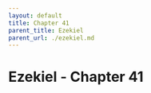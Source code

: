 ```yaml
---
layout: default
title: Chapter 41
parent_title: Ezekiel
parent_url: ./ezekiel.md
---
```


# Ezekiel - Chapter 41
